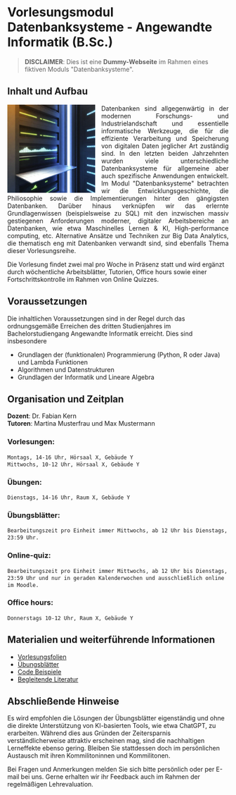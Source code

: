 # Vorlesungsmodul Datenbanksysteme - Angewandte Informatik (B.Sc.)

> **DISCLAIMER**:
> Dies ist eine **Dummy-Webseite** im Rahmen eines fiktiven Moduls "Datenbanksysteme".

## Inhalt und Aufbau

<img src="assets/db_ai_artwork.png" alt="Futuristic style of a database server machine (AI-generated with https://diffusionart.co/)" width="200" style="float: left; margin-right: 10.5pt;" />

<p align="justify">Datenbanken sind allgegenwärtig in der modernen Forschungs- und Industrielandschaft und essentielle informatische Werkzeuge, die für die effiziente Verarbeitung und Speicherung von digitalen Daten jeglicher Art zuständig sind. In den letzten beiden Jahrzehnten wurden viele unterschiedliche Datenbanksysteme für allgemeine aber auch spezifische Anwendungen entwickelt. Im Modul "Datenbanksysteme" betrachten wir die Entwicklungsgeschichte, die Philiosophie sowie die Implementierungen hinter den gängigsten Datenbanken. Darüber hinaus verknüpfen wir das erlernte Grundlagenwissen (beispielsweise zu SQL) mit den inzwischen massiv gestiegenen Anforderungen moderner, digitaler Arbeitsbereiche an Datenbanken, wie etwa Maschinelles Lernen & KI, High-performance computing, etc. Alternative Ansätze und Techniken zur Big Data Analytics, die thematisch eng mit Datenbanken verwandt sind, sind ebenfalls Thema dieser Vorlesungsreihe. </p>

Die Vorlesung findet zwei mal pro Woche in Präsenz statt und wird ergänzt durch wöchentliche Arbeitsblätter, Tutorien, Office hours sowie einer Fortschrittskontrolle im Rahmen von Online Quizzes.

## Voraussetzungen

Die inhaltlichen Voraussetzungen sind in der Regel durch das ordnungsgemäße Erreichen des dritten Studienjahres im Bachelorstudiengang Angewandte Informatik erreicht. Dies sind insbesondere
- Grundlagen der (funktionalen) Programmierung (Python, R oder Java) und Lambda Funktionen
- Algorithmen und Datenstrukturen
- Grundlagen der Informatik und Lineare Algebra

## Organisation und Zeitplan

**Dozent**: Dr. Fabian Kern\
**Tutoren**: Martina Musterfrau und Max Mustermann

### Vorlesungen:

    Montags, 14-16 Uhr, Hörsaal X, Gebäude Y
    Mittwochs, 10-12 Uhr, Hörsaal X, Gebäude Y

### Übungen:

    Dienstags, 14-16 Uhr, Raum X, Gebäude Y

### Übungsblätter:

    Bearbeitungszeit pro Einheit immer Mittwochs, ab 12 Uhr bis Dienstags, 23:59 Uhr.

### Online-quiz:

    Bearbeitungszeit pro Einheit immer Mittwochs, ab 12 Uhr bis Dienstags, 23:59 Uhr und nur in geraden Kalenderwochen und ausschließlich online im Moodle.

### Office hours:

    Donnerstags 10-12 Uhr, Raum X, Gebäude Y

## Materialien und weiterführende Informationen

- [Vorlesungsfolien](lectures/index.html)
- [Übungsblätter](assignments/index.html)
- [Code Beispiele](code_snippets/index.html)
- [Begleitende Literatur](literature/index.html)

## Abschließende Hinweise

Es wird empfohlen die Lösungen der Übungsblätter eigenständig und ohne die direkte Unterstützung von KI-basierten Tools, wie etwa ChatGPT, zu erarbeiten. Während dies aus Gründen der Zeitersparnis verständlicherweise attraktiv erscheinen mag, sind die nachhaltigen Lerneffekte ebenso gering. Bleiben Sie stattdessen doch im persönlichen Austausch mit ihren Kommilitoninnen und Kommilitonen.

Bei Fragen und Anmerkungen melden Sie sich bitte persönlich oder per E-mail bei uns. Gerne erhalten wir ihr Feedback auch im Rahmen der regelmäßigen Lehrevaluation.
